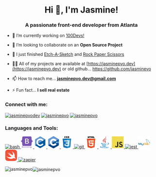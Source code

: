 <h1 align="center">Hi 👋, I'm Jasmine!</h1>
<h3 align="center">A passionate front-end developer from Atlanta</h3>
<!---
<p align="left"> <img src="https://komarev.com/ghpvc/?username=jasminepvo&label=Profile%20views&color=0e75b6&style=flat" alt="jasminepvo" /> </p>

<p align="left"> <a href="https://github.com/ryo-ma/github-profile-trophy"><img src="https://github-profile-trophy.vercel.app/?username=jasminepvo" alt="jasminepvo" /></a> </p>
--->

- 🌱 I’m currently working on [100Devs!](https://github.com/jasminepvo/100devs)

- 👯 I’m looking to collaborate on an **Open Source Project**

- 🤝 I just finished [Etch-A-Sketch](https://github.com/jasminepvo/etch-a-sketch) and [Rock Paper Scissors](https://jasminepvo.github.io/rock-paper-scissors/)

- 👨‍💻 All of my projects are available at [https://jasminepvo.dev](https://jasminepvo.dev) or old github... https://github.com/jasminevo

- 📫 How to reach me... **jasminepvo.dev@gmail.com**

- ⚡ Fun fact... **I sell real estate**

<h3 align="left">Connect with me:</h3>
<p align="left">
<a href="https://twitter.com/jasminepvodev" target="blank"><img align="center" src="https://raw.githubusercontent.com/rahuldkjain/github-profile-readme-generator/master/src/images/icons/Social/twitter.svg" alt="jasminepvodev" height="30" width="40" /></a>
<a href="https://linkedin.com/in/jasminepvo" target="blank"><img align="center" src="https://raw.githubusercontent.com/rahuldkjain/github-profile-readme-generator/master/src/images/icons/Social/linked-in-alt.svg" alt="jasminepvo" height="30" width="40" /></a>
<a href="https://instagram.com/jasminepvo" target="blank"><img align="center" src="https://raw.githubusercontent.com/rahuldkjain/github-profile-readme-generator/master/src/images/icons/Social/instagram.svg" alt="jasminepvo" height="30" width="40" /></a>
</p>

<h3 align="left">Languages and Tools:</h3>

<p align="left"> <a href="https://www.gnu.org/software/bash/" target="_blank" rel="noreferrer"> <img src="https://www.vectorlogo.zone/logos/gnu_bash/gnu_bash-icon.svg" alt="bash" width="40" height="40"/> </a> <a href="https://getbootstrap.com" target="_blank" rel="noreferrer"> <img src="https://raw.githubusercontent.com/devicons/devicon/master/icons/bootstrap/bootstrap-plain-wordmark.svg" alt="bootstrap" width="40" height="40"/> </a> <a href="https://www.cprogramming.com/" target="_blank" rel="noreferrer"> <img src="https://raw.githubusercontent.com/devicons/devicon/master/icons/c/c-original.svg" alt="c" width="40" height="40"/> </a> <a href="https://www.w3schools.com/cpp/" target="_blank" rel="noreferrer"> <img src="https://raw.githubusercontent.com/devicons/devicon/master/icons/cplusplus/cplusplus-original.svg" alt="cplusplus" width="40" height="40"/> </a> <a href="https://www.w3schools.com/css/" target="_blank" rel="noreferrer"> <img src="https://raw.githubusercontent.com/devicons/devicon/master/icons/css3/css3-original-wordmark.svg" alt="css3" width="40" height="40"/> </a> <a href="https://git-scm.com/" target="_blank" rel="noreferrer"> <img src="https://www.vectorlogo.zone/logos/git-scm/git-scm-icon.svg" alt="git" width="40" height="40"/> </a> <a href="https://www.w3.org/html/" target="_blank" rel="noreferrer"> <img src="https://raw.githubusercontent.com/devicons/devicon/master/icons/html5/html5-original-wordmark.svg" alt="html5" width="40" height="40"/> </a> <a href="https://www.java.com" target="_blank" rel="noreferrer"> <img src="https://raw.githubusercontent.com/devicons/devicon/master/icons/java/java-original.svg" alt="java" width="40" height="40"/> </a> <a href="https://developer.mozilla.org/en-US/docs/Web/JavaScript" target="_blank" rel="noreferrer"> <img src="https://raw.githubusercontent.com/devicons/devicon/master/icons/javascript/javascript-original.svg" alt="javascript" width="40" height="40"/> </a> <a href="https://jestjs.io" target="_blank" rel="noreferrer"> <img src="https://www.vectorlogo.zone/logos/jestjsio/jestjsio-icon.svg" alt="jest" width="40" height="40"/> </a> <a href="https://www.mysql.com/" target="_blank" rel="noreferrer"> <img src="https://raw.githubusercontent.com/devicons/devicon/master/icons/mysql/mysql-original-wordmark.svg" alt="mysql" width="40" height="40"/> </a> <a href="https://developer.apple.com/swift/" target="_blank" rel="noreferrer"> <img src="https://raw.githubusercontent.com/devicons/devicon/master/icons/swift/swift-original.svg" alt="swift" width="40" height="40"/> </a> <a href="https://zapier.com" target="_blank" rel="noreferrer"> <img src="https://www.vectorlogo.zone/logos/zapier/zapier-icon.svg" alt="zapier" width="40" height="40"/> </a> </p> 

<!-- <p>&nbsp;<img align="left" src="https://github-readme-stats.vercel.app/api?username=jasminepvo&show_icons=true&locale=en" alt="jasminepvo" /></p> -->
<p><img align="left" src="https://github-readme-streak-stats.herokuapp.com/?user=jasminepvo&" alt="jasminepvo" /></p>
<p><img align="center" src="https://github-readme-stats.vercel.app/api/top-langs?username=jasminepvo&show_icons=true&locale=en&layout=compact" alt="jasminepvo" /></p>


